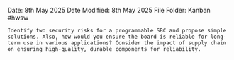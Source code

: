 Date: 8th May 2025
Date Modified: 8th May 2025
File Folder: Kanban
#hwsw 

```ad-summary
Identify two security risks for a programmable SBC and propose simple solutions. Also, how would you ensure the board is reliable for long-term use in various applications? Consider the impact of supply chain on ensuring high-quality, durable components for reliability.
```

